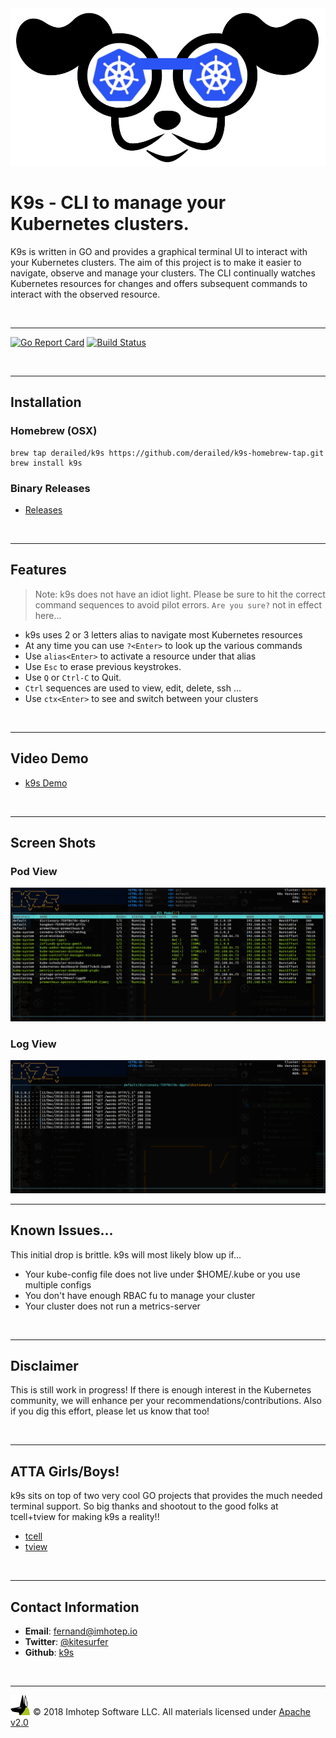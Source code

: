 <img src="assets/k9s.png">

# K9s - CLI to manage your Kubernetes clusters.

K9s is written in GO and provides a graphical terminal UI to interact with your
Kubernetes clusters. The aim of this project is to make it easier to navigate,
observe and manage your clusters. The CLI continually watches Kubernetes
resources for changes and offers subsequent commands to interact with the
observed resource.

<br/>

---

[![Go Report Card](https://goreportcard.com/badge/github.com/derailed/k9s)](https://goreportcard.com/report/github.com/derailed/k9s)
[![Build Status](https://travis-ci.org/derailed/k9s.svg?branch=master)](https://travis-ci.org/derailed/k9s)


<br/>

---
## Installation

### Homebrew (OSX)

```shell
brew tap derailed/k9s https://github.com/derailed/k9s-homebrew-tap.git
brew install k9s
```

### Binary Releases

- [Releases](https://github.com/derailed/k9s/releases)



<br/>

---
## Features

> Note: k9s does not have an idiot light. Please be sure to hit the correct command
> sequences to avoid pilot errors. `Are you sure?` not in effect here...

+ k9s uses 2 or 3 letters alias to navigate most Kubernetes resources
+ At any time you can use `?<Enter>` to look up the various commands
+ Use `alias<Enter>` to activate a resource under that alias
+ Use `Esc` to erase previous keystrokes.
+ Use `Q` or `Ctrl-C` to Quit.
+ `Ctrl` sequences are used to view, edit, delete, ssh ...
+ Use `ctx<Enter>` to see and switch between your clusters

<br/>

---
## Video Demo

+ [k9s Demo](https://youtu.be/k7zseUhaXeU)


<br/>

---
## Screen Shots

### Pod View

<img src="assets/screen_1.png">

### Log View

<img src="assets/screen_2.png">

<br/>

---
## Known Issues...

This initial drop is brittle. k9s will most likely blow up if...

+ Your kube-config file does not live under $HOME/.kube or you use multiple configs
+ You don't have enough RBAC fu to manage your cluster
+ Your cluster does not run a metrics-server

<br/>

---
## Disclaimer

This is still work in progress! If there is enough interest in the Kubernetes
community, we will enhance per your recommendations/contributions. Also if you
dig this effort, please let us know that too!

<br/>

---
## ATTA Girls/Boys!

k9s sits on top of two very cool GO projects that provides the much needed terminal
support. So big thanks and shootout to the good folks at tcell+tview for
making k9s a reality!!

+ [tcell](https://github.com/gdamore/tcell)
+ [tview](https://github.com/rivo/tview)


<br/>

---
## Contact Information

+ **Email**:   fernand@imhotep.io
+ **Twitter**: [@kitesurfer](https://twitter.com/kitesurfer?lang=en)
+ **Github**:  [k9s](https://github.com/derailed/k9s)
<br/>

---
<img src="assets/imhotep_logo.png" width="32" height="auto"/> © 2018 Imhotep Software LLC.
All materials licensed under [Apache v2.0](http://www.apache.org/licenses/LICENSE-2.0)